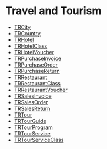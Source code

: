 <div class="ignore-in-full-text-search">

# Travel and Tourism
  - [TRCity](/modules/travel/TRCity.md)
  - [TRCountry](/modules/travel/TRCountry.md)
  - [TRHotel](/modules/travel/TRHotel.md)
  - [TRHotelClass](/modules/travel/TRHotelClass.md)
  - [TRHotelVoucher](/modules/travel/TRHotelVoucher.md)
  - [TRPurchaseInvoice](/modules/travel/TRPurchaseInvoice.md)
  - [TRPurchaseOrder](/modules/travel/TRPurchaseOrder.md)
  - [TRPurchaseReturn](/modules/travel/TRPurchaseReturn.md)
  - [TRRestaurant](/modules/travel/TRRestaurant.md)
  - [TRRestaurantClass](/modules/travel/TRRestaurantClass.md)
  - [TRRestaurantVoucher](/modules/travel/TRRestaurantVoucher.md)
  - [TRSalesInvoice](/modules/travel/TRSalesInvoice.md)
  - [TRSalesOrder](/modules/travel/TRSalesOrder.md)
  - [TRSalesReturn](/modules/travel/TRSalesReturn.md)
  - [TRTour](/modules/travel/TRTour.md)
  - [TRTourGuide](/modules/travel/TRTourGuide.md)
  - [TRTourProgram](/modules/travel/TRTourProgram.md)
  - [TRTourService](/modules/travel/TRTourService.md)
  - [TRTourServiceClass](/modules/travel/TRTourServiceClass.md)

</div>
